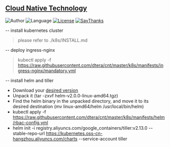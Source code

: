 ## [Cloud Native Technology](https://github.com/dtera/cnt)  
![Author](https://img.shields.io/badge/author-zhaohq-red.svg) ![Language](https://img.shields.io/badge/language-Go%20%2F%20YAML%20etc-orange.svg) [![License](https://img.shields.io/badge/license-MIT-blue.svg)](./LICENSE.md) [![SayThanks](https://img.shields.io/badge/say-thanks-ff69b4.svg)](https://saythanks.io/to/dtera)

-- install kubernetes cluster
> please refer to ./k8s/INSTALL.md

-- deploy ingress-nginx
> kubectl apply -f https://raw.githubusercontent.com/dtera/cnt/master/k8s/manifests/ingress-nginx/mandatory.yml

-- install helm and tiller
- Download your [desired version](https://github.com/helm/helm/releases)
- Unpack it (tar -zxvf helm-v2.0.0-linux-amd64.tgz)
- Find the helm binary in the unpacked directory, and move it to its desired destination (mv linux-amd64/helm /usr/local/bin/helm)
- kubectl apply -f https://raw.githubusercontent.com/dtera/cnt/master/k8s/manifests/helm/rbac-config.yml
- helm init -i registry.aliyuncs.com/google_containers/tiller:v2.13.0 --stable-repo-url https://kubernetes.oss-cn-hangzhou.aliyuncs.com/charts --service-account tiller
